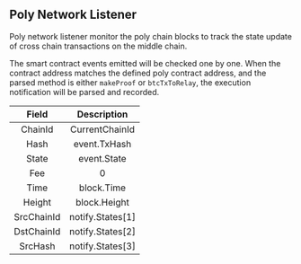 ## Poly Network Listener

Poly network listener monitor the poly chain blocks to track the state update of cross chain transactions on the middle chain.

The smart contract events emitted will be checked one by one. When the contract address matches the defined poly contract address, and the parsed method is either `makeProof` or `btcTxToRelay`, the execution notification will be parsed and recorded.

Field|Description
:--:|:--:
ChainId     | CurrentChainId
Hash        | event.TxHash
State       | event.State
Fee         | 0
Time        | block.Time
Height      | block.Height
SrcChainId  | notify.States[1]
DstChainId  | notify.States[2]
SrcHash     | notify.States[3]

